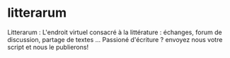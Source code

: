 # litterarum
Litterarum : L'endroit virtuel consacré à la littérature : échanges, forum de discussion, partage de textes ... Passioné d'écriture ? envoyez nous votre script et nous le publierons!
